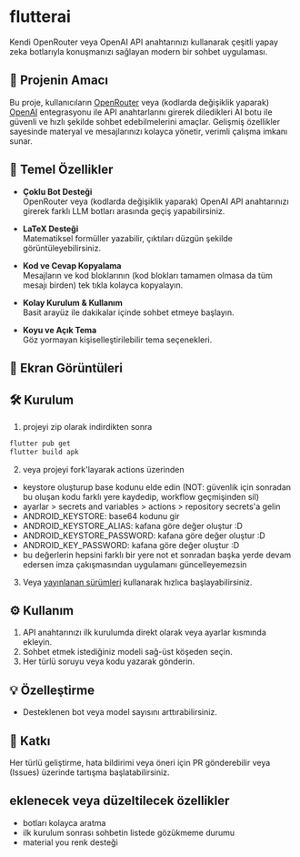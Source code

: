 # flutterai

Kendi OpenRouter veya OpenAI API anahtarınızı kullanarak çeşitli yapay zeka botlarıyla konuşmanızı sağlayan modern bir sohbet uygulaması.

## 🚀 Projenin Amacı

Bu proje, kullanıcıların [OpenRouter](https://openrouter.ai/) veya (kodlarda değişiklik yaparak) [OpenAI](https://openai.com/) entegrasyonu ile API anahtarlarını girerek diledikleri AI botu ile güvenli ve hızlı şekilde sohbet edebilmelerini amaçlar. Gelişmiş özellikler sayesinde materyal ve mesajlarınızı kolayca yönetir, verimli çalışma imkanı sunar.

## 🎯 Temel Özellikler

- **Çoklu Bot Desteği**  
  OpenRouter veya (kodlarda değişiklik yaparak) OpenAI API anahtarınızı girerek farklı LLM botları arasında geçiş yapabilirsiniz.

- **LaTeX Desteği**  
  Matematiksel formüller yazabilir, çıktıları düzgün şekilde görüntüleyebilirsiniz.

- **Kod ve Cevap Kopyalama**  
  Mesajların ve kod bloklarının (kod blokları tamamen olmasa da tüm mesajı birden) tek tıkla kolayca kopyalayın.

- **Kolay Kurulum & Kullanım**  
  Basit arayüz ile dakikalar içinde sohbet etmeye başlayın.

- **Koyu ve Açık Tema**  
  Göz yormayan kişiselleştirilebilir tema seçenekleri.

## 📸 Ekran Görüntüleri



## 🛠️ Kurulum
1) projeyi zip olarak indirdikten sonra
```bash
flutter pub get
flutter build apk
```
2) veya projeyi fork'layarak actions üzerinden
- keystore oluşturup base kodunu elde edin (NOT: güvenlik için sonradan bu oluşan kodu farklı yere kaydedip, workflow geçmişinden sil)
- ayarlar > secrets and variables > actions > repository secrets'a gelin
- ANDROID_KEYSTORE: base64 kodunu gir
- ANDROID_KEYSTORE_ALIAS: kafana göre değer oluştur :D
- ANDROID_KEYSTORE_PASSWORD: kafana göre değer oluştur :D
- ANDROID_KEY_PASSWORD: kafana göre değer oluştur :D
- bu değerlerin hepsini farklı bir yere not et sonradan başka yerde devam edersen imza çakışmasından uygulamanı güncelleyemezsin

3) Veya [yayınlanan sürümleri](https://github.com/bruhmomentumtr/flutterai/releases) kullanarak hızlıca başlayabilirsiniz.

## ⚙️ Kullanım

1. API anahtarınızı ilk kurulumda direkt olarak veya ayarlar kısmında ekleyin.  
2. Sohbet etmek istediğiniz modeli sağ-üst köşeden seçin.  
3. Her türlü soruyu veya kodu yazarak gönderin.

## 💡 Özelleştirme

- Desteklenen bot veya model sayısını arttırabilirsiniz.

## 🤝 Katkı

Her türlü geliştirme, hata bildirimi veya öneri için PR gönderebilir veya (Issues) üzerinde tartışma başlatabilirsiniz.

## eklenecek veya düzeltilecek özellikler
- botları kolayca aratma
- ilk kurulum sonrası sohbetin listede gözükmeme durumu
- material you renk desteği
